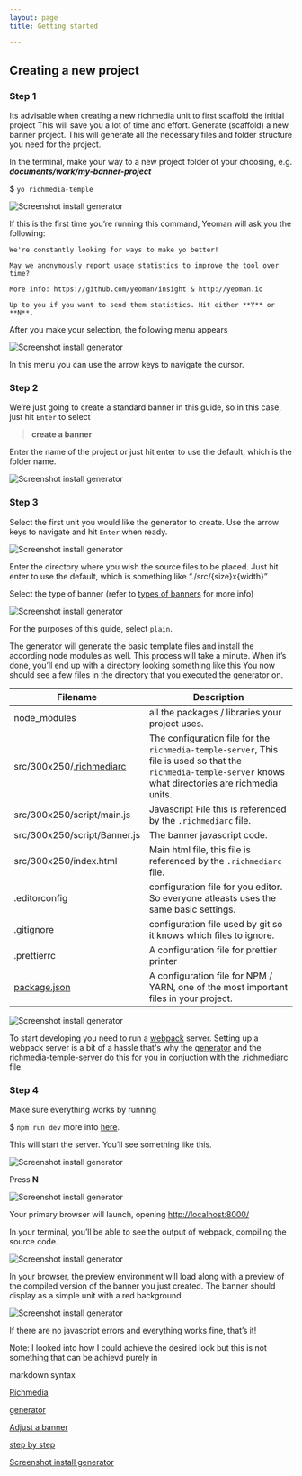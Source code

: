 ```yaml
---
layout: page
title: Getting started

---
```

## Creating a new project

### Step 1

Its advisable when creating a new richmedia unit to first scaffold the initial project This will save you a lot of
time and effort. Generate (scaffold) a new banner project. This will generate all the necessary files and folder structure you need for
the project.

In the terminal, make your way to a new project folder of your choosing, e.g. _**documents/work/my-banner-project**_

$ `yo richmedia-temple`

![Screenshot install generator](./assets/img/Screenshot_install_richmedia_scaffold.png)

If this is the first time you’re running this command, Yeoman will ask you the following:

```
We're constantly looking for ways to make yo better!

May we anonymously report usage statistics to improve the tool over time?

More info: https://github.com/yeoman/insight & http://yeoman.io

Up to you if you want to send them statistics. Hit either **Y** or **N**.
```

After you make your selection, the following menu appears

![Screenshot install generator](./assets/img/Screenshot_richmedia-welcome.png)

In this menu you can use the arrow keys to navigate the cursor.

### Step 2

We’re just going to create a standard banner in this guide, so in this case, just hit `Enter` to select

>**create a banner**

Enter the name of the project or just hit enter to use the default, which is the folder name.

![Screenshot install generator](./assets/img/Screenshot_banner-name.png)

### Step 3

Select the first unit you would like the generator to create. Use the arrow keys to navigate and hit `Enter`
when ready.

![Screenshot install generator](./assets/img/Screenshot_select-unit-size.png)

Enter the directory where you wish the source files to be placed. Just hit enter to use the default, which is something 
like “./src/{size}x{width}”

Select the type of banner (refer to [types of banners](./banner-types.md) for more info)

![Screenshot install generator](./assets/img/Screenshot_banner-type.png)

For the purposes of this guide, select `plain`.

The generator will generate the basic template files and install the according node modules as well. This process will take 
a minute. When it’s done, you’ll end up with a directory looking something like this You now should see a few files in the 
directory that you executed the generator on.

| Filename                     | Description                                                                                                                                                |
|------------------------------|------------------------------------------------------------------------------------------------------------------------------------------------------------|
| node_modules                 | all the packages / libraries your project uses.                                                                                                            |
| src/300x250/[.richmediarc](./richmediarc.md)   | The configuration file for the `richmedia-temple-server`, This file is used so that the `richmedia-temple-server` knows what directories are richmedia units.  |
| src/300x250/script/main.js   | Javascript File this is referenced by the `.richmediarc` file.                                                                                               |
| src/300x250/script/Banner.js | The banner javascript code.                                                                                                                                |
| src/300x250/index.html       | Main html file, this file is referenced by the `.richmediarc` file.
| .editorconfig                | configuration file for you editor. So everyone atleasts uses the same basic settings.                                                                      |
| .gitignore                   | configuration file used by git so it knows which files to ignore.                                                                                          |
| .prettierrc                  | A configuration file for prettier printer
| [package.json](./package-json.md)                 | A configuration file for NPM / YARN, one of the most important files in your project.                                                                      |

![Screenshot install generator](./assets/img/Screenshot_project-structure.png)

To start developing you need to run a [webpack](https://webpack.js.org/) server. Setting up a webpack server is a bit of a 
hassle that's why the [generator](./generator.md) and the [richmedia-temple-server](./devserver.md) do this for you in conjuction 
with the [.richmediarc](./richmediarc.md) file.

### Step 4

Make sure everything works by running

$ `npm run dev` more info [here](./devserver.md).

This will start the server. You’ll see something like this.

![Screenshot install generator](./assets/img/Screenshot_run_dev_server.png)

Press **N**

![Screenshot install generator](./assets/img/Screenshot_localhost8000.png)

Your primary browser will launch, opening [http://localhost:8000/](http://localhost:8000/)

In your terminal, you’ll be able to see the output of webpack, compiling the source code.

![Screenshot install generator](./assets/img/Screenshot_webpack-compiling.png)

In your browser, the preview environment will load along with a preview of the compiled version of the banner you just 
created. The banner should display as a simple unit with a red background.

![Screenshot install generator](./assets/img/Screenshot_banner-browser.png)

If there are no javascript errors and everything works fine, that’s it!

Note: I looked into how I could achieve the desired look but this is not something that can be achievd purely in 

markdown syntax

<div class="container">

<div class="link__item"><a href="./getting-started.md"><i class="fas fa-long-arrow-alt-left"></i> Richmedia 

generator</a></div>

<div class="link__item"><a href="./adjusting-a-banner.md">Adjust a banner 

step by step <i class="fas fa-long-arrow-alt-right"></i></a></div>

</div>





[Screenshot install generator](./generator.md)
